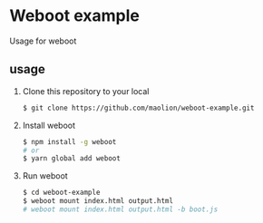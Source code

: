 # Weboot example

Usage for weboot

## usage

1. Clone this repository to your local

    ```sh
    $ git clone https://github.com/maolion/weboot-example.git
    ```

2. Install weboot

    ```sh
    $ npm install -g weboot
    # or
    $ yarn global add weboot
    ```

3. Run weboot

    ```sh
    $ cd weboot-example
    $ weboot mount index.html output.html
    # weboot mount index.html output.html -b boot.js
    ```